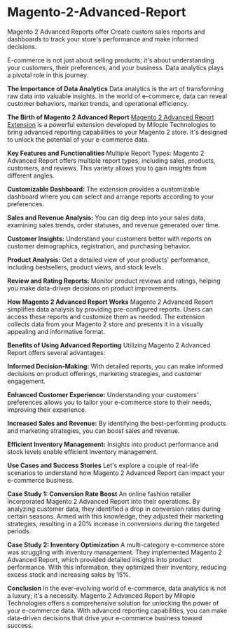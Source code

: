 # Magento-2-Advanced-Report
Magento 2 Advanced Reports offer Create custom sales reports and dashboards to track your store's performance and make informed decisions.

E-commerce is not just about selling products; it's about understanding your customers, their preferences, and your business. Data analytics plays a pivotal role in this journey.

**The Importance of Data Analytics**
Data analytics is the art of transforming raw data into valuable insights. In the world of e-commerce, data can reveal customer behaviors, market trends, and operational efficiency.

**The Birth of Magento 2 Advanced Report**
[Magento 2 Advanced Report Extension](https://www.milople.com/magento-2-advance-report.html) is a powerful extension developed by Milople Technologies to bring advanced reporting capabilities to your Magento 2 store. It's designed to unlock the potential of your e-commerce data.

**Key Features and Functionalities**
Multiple Report Types: Magento 2 Advanced Report offers multiple report types, including sales, products, customers, and reviews. This variety allows you to gain insights from different angles.

**Customizable Dashboard:** The extension provides a customizable dashboard where you can select and arrange reports according to your preferences.

**Sales and Revenue Analysis:** You can dig deep into your sales data, examining sales trends, order statuses, and revenue generated over time.

**Customer Insights:** Understand your customers better with reports on customer demographics, registration, and purchasing behavior.

**Product Analysis:** Get a detailed view of your products' performance, including bestsellers, product views, and stock levels.

**Review and Rating Reports:** Monitor product reviews and ratings, helping you make data-driven decisions on product improvements.

**How Magento 2 Advanced Report Works**
Magento 2 Advanced Report simplifies data analysis by providing pre-configured reports. Users can access these reports and customize them as needed. The extension collects data from your Magento 2 store and presents it in a visually appealing and informative format.

**Benefits of Using Advanced Reporting**
Utilizing Magento 2 Advanced Report offers several advantages:

**Informed Decision-Making:** With detailed reports, you can make informed decisions on product offerings, marketing strategies, and customer engagement.

**Enhanced Customer Experience:** Understanding your customers' preferences allows you to tailor your e-commerce store to their needs, improving their experience.

**Increased Sales and Revenue:** By identifying the best-performing products and marketing strategies, you can boost sales and revenue.

**Efficient Inventory Management:** Insights into product performance and stock levels enable efficient inventory management.

**Use Cases and Success Stories**
Let's explore a couple of real-life scenarios to understand how Magento 2 Advanced Report can impact your e-commerce business.

**Case Study 1: Conversion Rate Boost**
An online fashion retailer incorporated Magento 2 Advanced Report into their operations. By analyzing customer data, they identified a drop in conversion rates during certain seasons. Armed with this knowledge, they adjusted their marketing strategies, resulting in a 20% increase in conversions during the targeted periods.

**Case Study 2: Inventory Optimization**
A multi-category e-commerce store was struggling with inventory management. They implemented Magento 2 Advanced Report, which provided detailed insights into product performance. With this information, they optimized their inventory, reducing excess stock and increasing sales by 15%.

**Conclusion**
In the ever-evolving world of e-commerce, data analytics is not a luxury; it's a necessity. Magento 2 Advanced Report by Milople Technologies offers a comprehensive solution for unlocking the power of your e-commerce data. With advanced reporting capabilities, you can make data-driven decisions that drive your e-commerce business toward success.
